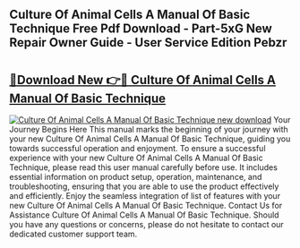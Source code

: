 ## Culture Of Animal Cells A Manual Of Basic Technique Free Pdf Download - Part-5xG New Repair Owner Guide - User Service Edition Pebzr

# <h2><a href="http://cf18747.oget.top/?id=Culture+Of+Animal+Cells+A+Manual+Of+Basic+Technique">🔗Download New 👉🔴 Culture Of Animal Cells A Manual Of Basic Technique</a></h2>

[![Culture Of Animal Cells A Manual Of Basic Technique new download](https://i.imgur.com/5g1atiW.png)](http://cf18747.oget.top/?id=Culture+Of+Animal+Cells+A+Manual+Of+Basic+Technique)
Your Journey Begins Here This manual marks the beginning of your journey with your new Culture Of Animal Cells A Manual Of Basic Technique, guiding you towards successful operation and enjoyment. To ensure a successful experience with your new Culture Of Animal Cells A Manual Of Basic Technique, please read this user manual carefully before use. It includes essential information on product setup, operation, maintenance, and troubleshooting, ensuring that you are able to use the product effectively and efficiently. Enjoy the seamless integration of list of features with your new Culture Of Animal Cells A Manual Of Basic Technique. Contact Us for Assistance Culture Of Animal Cells A Manual Of Basic Technique. Should you have any questions or concerns, please do not hesitate to contact our dedicated customer support team.
